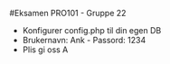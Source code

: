 #Eksamen PRO101 - Gruppe 22
- Konfigurer config.php til din egen DB
- Brukernavn: Ank - Passord: 1234
- Plis gi oss A 
